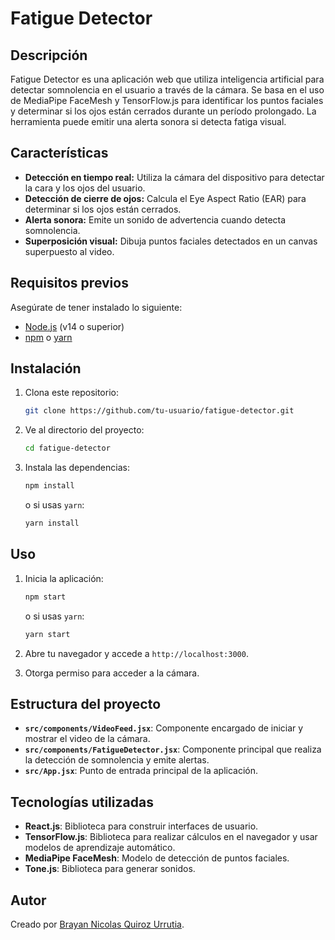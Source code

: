 # Fatigue Detector

## Descripción
Fatigue Detector es una aplicación web que utiliza inteligencia artificial para detectar somnolencia en el usuario a través de la cámara. Se basa en el uso de MediaPipe FaceMesh y TensorFlow.js para identificar los puntos faciales y determinar si los ojos están cerrados durante un período prolongado. La herramienta puede emitir una alerta sonora si detecta fatiga visual.

## Características
- **Detección en tiempo real:** Utiliza la cámara del dispositivo para detectar la cara y los ojos del usuario.
- **Detección de cierre de ojos:** Calcula el Eye Aspect Ratio (EAR) para determinar si los ojos están cerrados.
- **Alerta sonora:** Emite un sonido de advertencia cuando detecta somnolencia.
- **Superposición visual:** Dibuja puntos faciales detectados en un canvas superpuesto al video.

## Requisitos previos
Asegúrate de tener instalado lo siguiente:
- [Node.js](https://nodejs.org/) (v14 o superior)
- [npm](https://www.npmjs.com/) o [yarn](https://yarnpkg.com/)

## Instalación
1. Clona este repositorio:
   ```bash
   git clone https://github.com/tu-usuario/fatigue-detector.git
   ```

2. Ve al directorio del proyecto:
   ```bash
   cd fatigue-detector
   ```

3. Instala las dependencias:
   ```bash
   npm install
   ```

   o si usas `yarn`:
   ```bash
   yarn install
   ```

## Uso
1. Inicia la aplicación:
   ```bash
   npm start
   ```

   o si usas `yarn`:
   ```bash
   yarn start
   ```

2. Abre tu navegador y accede a `http://localhost:3000`.

3. Otorga permiso para acceder a la cámara.

## Estructura del proyecto
- **`src/components/VideoFeed.jsx`**: Componente encargado de iniciar y mostrar el video de la cámara.
- **`src/components/FatigueDetector.jsx`**: Componente principal que realiza la detección de somnolencia y emite alertas.
- **`src/App.jsx`**: Punto de entrada principal de la aplicación.

## Tecnologías utilizadas
- **React.js**: Biblioteca para construir interfaces de usuario.
- **TensorFlow.js**: Biblioteca para realizar cálculos en el navegador y usar modelos de aprendizaje automático.
- **MediaPipe FaceMesh**: Modelo de detección de puntos faciales.
- **Tone.js**: Biblioteca para generar sonidos.

## Autor
Creado por [Brayan Nicolas Quiroz Urrutia](https://github.com/brayanquirozurrutia).

